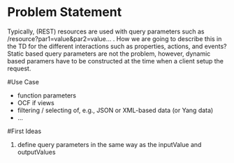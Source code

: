 # Problem Statement
Typically, (REST) resources are used with query parameters such as /resource?par1=value&par2=value... . How we are going to describe this in the TD for the different interactions such as properties, actions, and events? Static based query parameters are not the problem, however, dynamic based paramers have to be constructed at the time when a client setup the request. 

#Use Case
* function parameters
* OCF if views 
* filtering / selecting of, e.g., JSON or XML-based data (or Yang data)
* ...

#First Ideas
1)  define query parameters in the same way as the inputValue and outputValues
